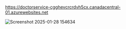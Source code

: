  https://doctorservice-cgghevcrcrdvh5cx.canadacentral-01.azurewebsites.net

 ![Screenshot 2025-01-28 154634](https://github.com/user-attachments/assets/0333a82d-668c-47f9-876c-ed43882bd43b)

